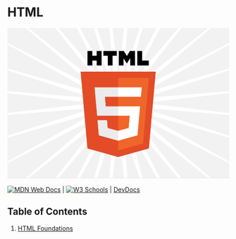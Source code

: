 # HTML

![HTML](../../../assets/images/html5-topper.png)

[![MDN Web Docs](https://img.shields.io/badge/MDN_Web_Docs-black?style=flat&logo=mdnwebdocs&logoColor=white)](https://developer.mozilla.org/en-US/docs/Web/HTML) |
[![W3 Schools](https://img.shields.io/badge/W3Schools-6DA55F?style=flat&logo=w3c&logoColor=white)](https://www.w3schools.com/html/default.asp) |
[DevDocs](https://devdocs.io/) 

## Table of Contents

1. [HTML Foundations](./html.foundations.md)